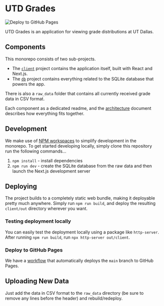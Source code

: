 # UTD Grades

![Deploy to GitHub Pages](https://github.com/darichey/utd-grades/actions/workflows/deploy.yml/badge.svg) <!-- TODO: change repo URL -->

UTD Grades is an application for viewing grade distributions at UT Dallas.

## Components

This monorepo consists of two sub-projects.

- The [`client`](./client/README.md) project contains the application itself, built with React and Next.js.
- The [`db`](./db/README.md) project contains everything related to the SQLite database that powers the app.

There is also a `raw_data` folder that contains all currently received grade data in CSV format.

Each component as a dedicated readme, and the [architecture](./ARCHITECTURE.md) document describes how everything fits
together.

## Development

We make use of [NPM workspaces](https://docs.npmjs.com/cli/v8/using-npm/workspaces) to simplify development in the
monorepo. To get started developing locally, simply clone this repository run the following commands...

  1. `npm install` - install dependencies
  2. `npm run dev` - create the SQLite database from the raw data and then launch the Next.js development server

## Deploying

The project builds to a completely static web bundle, making it deployable pretty much anywhere. Simply run
`npm run build`, and deploy the resulting `client/out` directory wherever you want.

### Testing deployment locally

You can easily test the deployment locally using a package like `http-server`. After running `npm run build`, run
`npx http-server out/client`.

### Deploy to GitHub Pages

We have a [workflow](./.github/workflows/deploy.yml) that automatically deploys the `main` branch to GitHub Pages.

## Uploading New Data

Just add the data in CSV format to the `raw_data` directory (be sure to remove any lines before the header) and
rebuild/redeploy.
